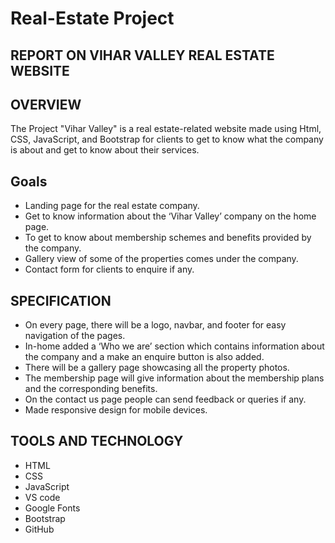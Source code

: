 # Real-Estate Project
## REPORT ON VIHAR VALLEY REAL ESTATE WEBSITE
## OVERVIEW
The Project "Vihar Valley" is a real estate-related website made using Html, CSS, JavaScript, and Bootstrap for clients to get to know what the company is about and get to know about their services.
## Goals
+ Landing page for the real estate company.
+ Get to know information about the ‘Vihar Valley’ company on the home page.
+ To get to know about membership schemes and benefits provided by the company.
+ Gallery view of some of the properties comes under the company.
+ Contact form for clients to enquire if any.
## SPECIFICATION
+ On every page, there will be a logo, navbar, and footer for easy navigation of the pages.
+ In-home added a ‘Who we are’ section which contains information about the company and a make an enquire button is also added.
+ There will be a gallery page showcasing all the property photos.
+ The membership page will give information about the membership plans and the corresponding benefits.
+ On the contact us page people can send feedback or queries if any.
+ Made responsive design for mobile devices.
 ## TOOLS AND TECHNOLOGY
+ HTML
+ CSS
+ JavaScript
+ VS code
+ Google Fonts
+ Bootstrap
+ GitHub

